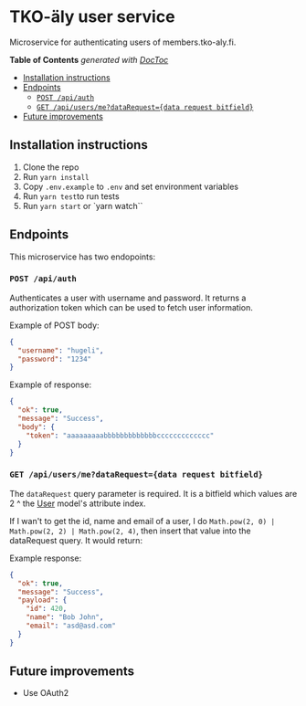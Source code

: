 # TKO-äly user service

Microservice for authenticating users of members.tko-aly.fi.

<!-- START doctoc generated TOC please keep comment here to allow auto update -->
<!-- DON'T EDIT THIS SECTION, INSTEAD RE-RUN doctoc TO UPDATE -->
**Table of Contents**  *generated with [DocToc](https://github.com/thlorenz/doctoc)*

- [Installation instructions](#installation-instructions)
- [Endpoints](#endpoints)
  - [`POST /api/auth`](#post-apiauth)
  - [`GET /api/users/me?dataRequest={data request bitfield}`](#get-apiusersmedatarequestdata-request-bitfield)
- [Future improvements](#future-improvements)

<!-- END doctoc generated TOC please keep comment here to allow auto update -->

## Installation instructions

1. Clone the repo
2. Run `yarn install`
3. Copy `.env.example` to `.env` and set environment variables
4. Run `yarn test`to run tests
5. Run `yarn start` or `yarn watch``

## Endpoints

This microservice has two endopoints:

### `POST /api/auth`

Authenticates a user with username and password. It returns a authorization token which can be used to fetch user information.

Example of POST body:

```json
{
  "username": "hugeli",
  "password": "1234"
}
```

Example of response:

```json
{
  "ok": true,
  "message": "Success",
  "body": {
    "token": "aaaaaaaaabbbbbbbbbbbbbccccccccccccc"
  }
}
```

### `GET /api/users/me?dataRequest={data request bitfield}`

The `dataRequest` query parameter is required. It is a bitfield which values are 2 ^ the [User](/src/models/User.ts) model's attribute index.

If I wan't to get the id, name and email of a user, I do `Math.pow(2, 0) | Math.pow(2, 2) | Math.pow(2, 4)`, then insert that value into the dataRequest query. It would return:

Example response:

```json
{
  "ok": true,
  "message": "Success",
  "payload": {
    "id": 420,
    "name": "Bob John",
    "email": "asd@asd.com"
  }
}
```

## Future improvements

* Use OAuth2
